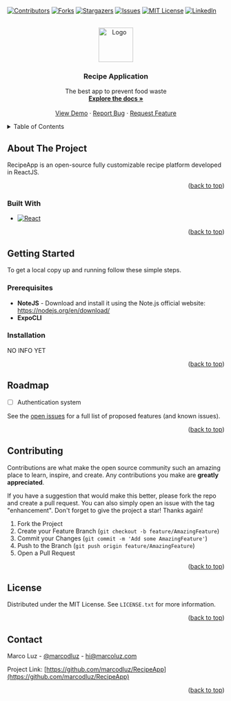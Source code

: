 <!-- Improved compatibility of back to top link: See: https://github.com/othneildrew/Best-README-Template/pull/73 -->
<a name="readme-top"></a>
<!--
*** Thanks for checking out the Best-README-Template. If you have a suggestion
*** that would make this better, please fork the repo and create a pull request
*** or simply open an issue with the tag "enhancement".
*** Don't forget to give the project a star!
*** Thanks again! Now go create something AMAZING! :D
-->



<!-- PROJECT SHIELDS -->
<!--
*** I'm using markdown "reference style" links for readability.
*** Reference links are enclosed in brackets [ ] instead of parentheses ( ).
*** See the bottom of this document for the declaration of the reference variables
*** for contributors-url, forks-url, etc. This is an optional, concise syntax you may use.
*** https://www.markdownguide.org/basic-syntax/#reference-style-links
-->
[![Contributors][contributors-shield]][contributors-url]
[![Forks][forks-shield]][forks-url]
[![Stargazers][stars-shield]][stars-url]
[![Issues][issues-shield]][issues-url]
[![MIT License][license-shield]][license-url]
[![LinkedIn][linkedin-shield]][linkedin-url]



<!-- PROJECT LOGO -->
<br />
<div align="center">
  <a href="https://github.com/marcodluz/RecipeApp">
    <img src="https://cdn-icons-png.flaticon.com/512/2276/2276931.png" alt="Logo" width="80" height="80">
  </a>

<h3 align="center">Recipe Application</h3>

  <p align="center">
    The best app to prevent food waste
    <br />
    <a href="https://github.com/marcodluz/RecipeApp"><strong>Explore the docs »</strong></a>
    <br />
    <br />
    <a href="https://github.com/marcodluz/RecipeApp">View Demo</a>
    ·
    <a href="https://github.com/marcodluz/RecipeApp/issues">Report Bug</a>
    ·
    <a href="https://github.com/marcodluz/RecipeApp/issues">Request Feature</a>
  </p>
</div>



<!-- TABLE OF CONTENTS -->
<details>
  <summary>Table of Contents</summary>
  <ol>
    <li>
      <a href="#about-the-project">About The Project</a>
      <ul>
        <li><a href="#built-with">Built With</a></li>
      </ul>
    </li>
    <li>
      <a href="#getting-started">Getting Started</a>
      <ul>
        <li><a href="#prerequisites">Prerequisites</a></li>
        <li><a href="#installation">Installation</a></li>
      </ul>
    </li>
    <li><a href="#roadmap">Roadmap</a></li>
    <li><a href="#contributing">Contributing</a></li>
    <li><a href="#license">License</a></li>
    <li><a href="#contact">Contact</a></li>
  </ol>
</details>



<!-- ABOUT THE PROJECT -->
## About The Project

RecipeApp is an open-source fully customizable recipe platform developed in ReactJS.

<p align="right">(<a href="#readme-top">back to top</a>)</p>



### Built With

* [![React][React.js]][React-url]

<p align="right">(<a href="#readme-top">back to top</a>)</p>



<!-- GETTING STARTED -->
## Getting Started

To get a local copy up and running follow these simple steps.

### Prerequisites

* <b>NoteJS</b> - Download and install it using the Note.js official website: <a href="https://nodejs.org/en/download/">https://nodejs.org/en/download/</a>
* <b>ExpoCLI</b>

### Installation

NO INFO YET

<p align="right">(<a href="#readme-top">back to top</a>)</p>


<!-- ROADMAP -->
## Roadmap

- [ ] Authentication system

See the [open issues](https://github.com/marcodluz/RecipeApp/issues) for a full list of proposed features (and known issues).

<p align="right">(<a href="#readme-top">back to top</a>)</p>



<!-- CONTRIBUTING -->
## Contributing

Contributions are what make the open source community such an amazing place to learn, inspire, and create. Any contributions you make are **greatly appreciated**.

If you have a suggestion that would make this better, please fork the repo and create a pull request. You can also simply open an issue with the tag "enhancement".
Don't forget to give the project a star! Thanks again!

1. Fork the Project
2. Create your Feature Branch (`git checkout -b feature/AmazingFeature`)
3. Commit your Changes (`git commit -m 'Add some AmazingFeature'`)
4. Push to the Branch (`git push origin feature/AmazingFeature`)
5. Open a Pull Request

<p align="right">(<a href="#readme-top">back to top</a>)</p>



<!-- LICENSE -->
## License

Distributed under the MIT License. See `LICENSE.txt` for more information.

<p align="right">(<a href="#readme-top">back to top</a>)</p>



<!-- CONTACT -->
## Contact

Marco Luz - [@marcodluz](https://twitter.com/marcodluz) - hi@marcoluz.com

Project Link: [https://github.com/marcodluz/RecipeApp](https://github.com/marcodluz/RecipeApp)

<p align="right">(<a href="#readme-top">back to top</a>)</p>



<!-- MARKDOWN LINKS & IMAGES -->
<!-- https://www.markdownguide.org/basic-syntax/#reference-style-links -->
[contributors-shield]: https://img.shields.io/github/contributors/marcodluz/RecipeApp.svg?style=for-the-badge
[contributors-url]: https://github.com/marcodluz/RecipeApp/graphs/contributors
[forks-shield]: https://img.shields.io/github/forks/marcodluz/RecipeApp.svg?style=for-the-badge
[forks-url]: https://github.com/marcodluz/RecipeApp/network/members
[stars-shield]: https://img.shields.io/github/stars/marcodluz/RecipeApp.svg?style=for-the-badge
[stars-url]: https://github.com/marcodluz/RecipeApp/stargazers
[issues-shield]: https://img.shields.io/github/issues/marcodluz/RecipeApp.svg?style=for-the-badge
[issues-url]: https://github.com/marcodluz/RecipeApp/issues
[license-shield]: https://img.shields.io/github/license/marcodluz/RecipeApp.svg?style=for-the-badge
[license-url]: https://github.com/marcodluz/RecipeApp/blob/master/LICENSE.txt
[linkedin-shield]: https://img.shields.io/badge/-LinkedIn-black.svg?style=for-the-badge&logo=linkedin&colorB=555
[linkedin-url]: https://linkedin.com/in/marcodluz
[product-screenshot]: images/screenshot.png
[Next.js]: https://img.shields.io/badge/next.js-000000?style=for-the-badge&logo=nextdotjs&logoColor=white
[Next-url]: https://nextjs.org/
[React.js]: https://img.shields.io/badge/React-20232A?style=for-the-badge&logo=react&logoColor=61DAFB
[React-url]: https://reactjs.org/
[Vue.js]: https://img.shields.io/badge/Vue.js-35495E?style=for-the-badge&logo=vuedotjs&logoColor=4FC08D
[Vue-url]: https://vuejs.org/
[Angular.io]: https://img.shields.io/badge/Angular-DD0031?style=for-the-badge&logo=angular&logoColor=white
[Angular-url]: https://angular.io/
[Svelte.dev]: https://img.shields.io/badge/Svelte-4A4A55?style=for-the-badge&logo=svelte&logoColor=FF3E00
[Svelte-url]: https://svelte.dev/
[Laravel.com]: https://img.shields.io/badge/Laravel-FF2D20?style=for-the-badge&logo=laravel&logoColor=white
[Laravel-url]: https://laravel.com
[Bootstrap.com]: https://img.shields.io/badge/Bootstrap-563D7C?style=for-the-badge&logo=bootstrap&logoColor=white
[Bootstrap-url]: https://getbootstrap.com
[JQuery.com]: https://img.shields.io/badge/jQuery-0769AD?style=for-the-badge&logo=jquery&logoColor=white
[JQuery-url]: https://jquery.com 
